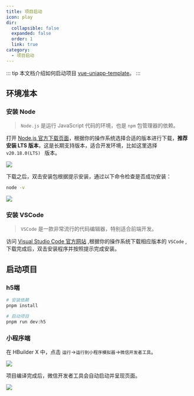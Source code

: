 ```yaml
---
title: 项目启动
icon: play
dir:
  collapsible: false
  expanded: false
  order: 1
  link: true
category:
  - 项目启动
---
```


::: tip
本文档介绍如何启动项目 [vue-uniapp-template](https://gitee.com/youlaiorg/vue-uniapp-template)。
:::

## 环境准本

### 安装 Node

> `Node.js` 是运行 JavaScript 代码的环境，也是 `npm` 包管理器的依赖。

打开 [Node.js 官方下载页面](https://nodejs.org/zh-cn/download/prebuilt-installer)，根据你的操作系统选择合适的版本进行下载，**推荐安装 LTS 版本**，这是长期支持版本，适合开发环境，比如这里选择 `v20.18.0(LTS) ` 版本。

 ![](https://i-blog.csdnimg.cn/direct/50053bf23e6344098f6c09d839c8981f.png)


下载之后，双击安装包根据提示安装，通过以下命令检查是否成功安装：

```bash
node -v
```

![](https://i-blog.csdnimg.cn/direct/c0a3901ca8274491b35ddd17c2db1d78.png)



### 安装 VSCode

>`VSCode` 是一款非常流行的代码编辑器，特别适合前端开发。

访问 [Visual Studio Code 官方网站](https://code.visualstudio.com/) ,根据你的操作系统下载相应版本的 `VSCode` ,下载完成后，双击安装程序并按照提示完成安装。



## 启动项目

### h5端

```bash
# 安装依赖
pnpm install

# 启动项目
pnpm run dev:h5
```

### 小程序端


在 HBuilder X 中，点击 `运行`→`运行到小程序模拟器`→`微信开发者工具`。

![](https://www.youlai.tech/storage/blog/2025/02/24/df85a41c46bd41d18a67400867cdd50e.png)


项目编译完成后，微信开发者工具会自动启动并呈现页面。

![](https://www.youlai.tech/storage/blog/2025/02/24/9c2ceb3651a446178a8b9fc6a34188b1.png)

